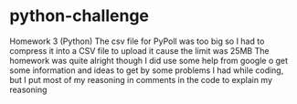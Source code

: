 # python-challenge
Homework 3 (Python)
The csv file for PyPoll was too big so I had to compress it into a CSV file to upload it cause the limit was 25MB
The homework was quite alright though I did use some help from google o get some information and ideas to get by some problems I had while coding, but I put most of my reasoning in comments in the code to explain my reasoning
